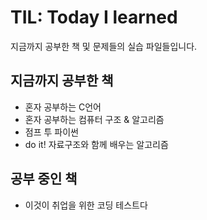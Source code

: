 # TIL: Today I learned
 지금까지 공부한 책 및 문제들의 실습 파일들입니다.

 ## 지금까지 공부한 책
- 혼자 공부하는 C언어
- 혼자 공부하는 컴퓨터 구조 & 알고리즘
- 점프 투 파이썬
- do it! 자료구조와 함께 배우는 알고리즘

 ## 공부 중인 책
- 이것이 취업을 위한 코딩 테스트다